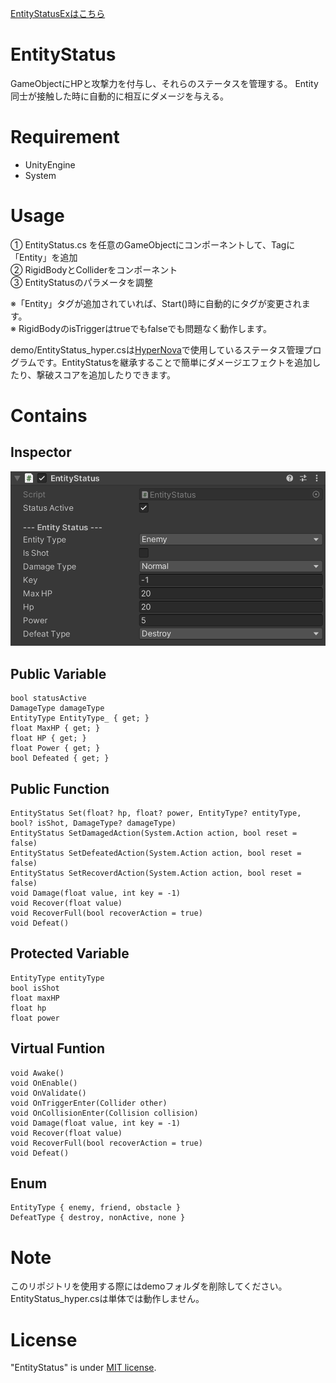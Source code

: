 [EntityStatusExはこちら](/README_EntityStatusEx.md/)

# EntityStatus

GameObjectにHPと攻撃力を付与し、それらのステータスを管理する。
Entity同士が接触した時に自動的に相互にダメージを与える。

<!--# DEMO

-->


# Requirement

* UnityEngine
* System

# Usage

① EntityStatus.cs を任意のGameObjectにコンポーネントして、Tagに「Entity」を追加\
② RigidBodyとColliderをコンポーネント\
③ EntityStatusのパラメータを調整

※「Entity」タグが追加されていれば、Start()時に自動的にタグが変更されます。\
※ RigidBodyのisTriggerはtrueでもfalseでも問題なく動作します。

demo/EntityStatus_hyper.csは[HyperNova](https://kuritaro1122.github.io/HyperNova-Web/)で使用しているステータス管理プログラムです。EntityStatusを継承することで簡単にダメージエフェクトを追加したり、撃破スコアを追加したりできます。

# Contains

## Inspector

![image](inspectorView.png)

## Public Variable
```
bool statusActive
DamageType damageType
EntityType EntityType_ { get; }
float MaxHP { get; }
float HP { get; }
float Power { get; }
bool Defeated { get; }
```
## Public Function
```
EntityStatus Set(float? hp, float? power, EntityType? entityType, bool? isShot, DamageType? damageType)
EntityStatus SetDamagedAction(System.Action action, bool reset = false)
EntityStatus SetDefeatedAction(System.Action action, bool reset = false)
EntityStatus SetRecoverdAction(System.Action action, bool reset = false)
void Damage(float value, int key = -1)
void Recover(float value)
void RecoverFull(bool recoverAction = true)
void Defeat()
```

## Protected Variable
```
EntityType entityType
bool isShot
float maxHP
float hp
float power
```

## Virtual Funtion
```
void Awake()
void OnEnable()
void OnValidate()
void OnTriggerEnter(Collider other)
void OnCollisionEnter(Collision collision)
void Damage(float value, int key = -1)
void Recover(float value)
void RecoverFull(bool recoverAction = true)
void Defeat()
```

## Enum
```
EntityType { enemy, friend, obstacle }
DefeatType { destroy, nonActive, none }
```

# Note

このリポジトリを使用する際にはdemoフォルダを削除してください。EntityStatus_hyper.csは単体では動作しません。

# License

"EntityStatus" is under [MIT license](https://en.wikipedia.org/wiki/MIT_License).
